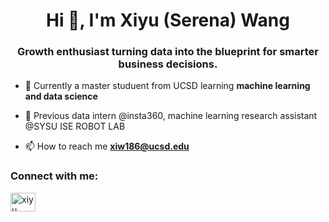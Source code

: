 <h1 align="center">Hi 👋, I'm Xiyu (Serena) Wang</h1>
<h3 align="center">Growth enthusiast turning data into the blueprint for smarter business decisions.</h3>

- 🔭 Currently a master studuent from UCSD learning **machine learning and data science**

- 🌱 Previous data intern @insta360, machine learning research assistant @SYSU ISE ROBOT LAB

- 📫 How to reach me **xiw186@ucsd.edu**

<h3 align="left">Connect with me:</h3>
<p align="left">
<a href="https://www.linkedin.com/in/xiyu-wang-2811b2286" target="blank"><img align="center" src="https://raw.githubusercontent.com/rahuldkjain/github-profile-readme-generator/master/src/images/icons/Social/linked-in-alt.svg" alt="xiyu wang" height="30" width="40" /></a>
</p>
